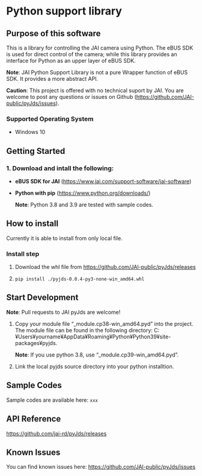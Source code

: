 # Python support library

## Purpose of this software
This is a library for controlling the JAI camera using Python. The eBUS SDK is used for direct control of the camera; while this library provides an interface for Python as an upper layer of eBUS SDK.

**Note**: JAI Python Support Library is not a pure Wrapper function of eBUS SDK. It provides a more abstract API.

**Caution**: This project is offered with no technical suport by JAI. You are welcome to post any questions or issues on Github (https://github.com/JAI-public/pyJds/issues).
### Supported Operating System
- Windows 10
## Getting Started
### 1. Download and intall the following: 
- **eBUS SDK for JAI** (https://www.jai.com/support-software/jai-software)
- **Python with pip** (https://www.python.org/downloads/)
  
  **Note**: Python 3.8 and 3.9 are tested with sample codes.

## How to install
Currently it is able to install from only local file.
### Install step
1. Download the whl file from https://github.com/JAI-public/pyJds/releases

2. `pip install ./pyjds-0.0.4-py3-none-win_amd64.whl`
## Start Development

**Note**: Pull requests to JAI pyJds are welcome!
1. Copy your module file “_module.cp38-win_amd64.pyd” into the project. The module file can be found in the following directory: C:¥Users¥yourname¥AppData¥Roaming¥Python¥Python39¥site-packages¥pyjds.

    **Note**: If you use python 3.8, use “_module.cp39-win_amd64.pyd”.

2. Link the local pyjds source directory into your python installtion.
## Sample Codes
Sample codes are available here: `xxx`

## API Reference

https://github.com/jai-rd/pyJds/releases

## Known Issues
You can find known issues here: https://github.com/JAI-public/pyJds/issues
